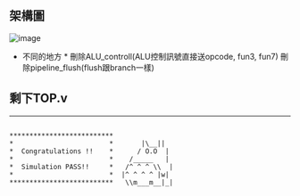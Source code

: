 ## 架構圖

![image](https://github.com/f14106032ncku/CPU_vsd_2024/blob/main/architecture_ref.png)
* 不同的地方 *
  刪除ALU_controll(ALU控制訊號直接送opcode, fun3, fun7)
  刪除pipeline_flush(flush跟branch一樣)

## 剩下TOP.v

---

```
            
**************************               
*                        *       |\__||  
*  Congratulations !!    *      / O.O  | 
*                        *    /_____   | 
*  Simulation PASS!!     *   /^ ^ ^ \\  |
*                        *  |^ ^ ^ ^ |w| 
**************************   \\m___m__|_|

```
